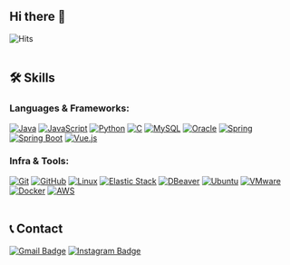 ## Hi there 👋

![Hits](https://hits.seeyoufarm.com/api/count/incr/badge.svg?url=https%3A%2F%2Fgithub.com%2Fcshharry&count_bg=%2379C83D&title_bg=%23555555&icon=&icon_color=%23E7E7E7&title=hits&edge_flat=false)
<br>
<br>
## 🛠 Skills

### Languages & Frameworks:
[![Java](https://img.shields.io/badge/-Java-007396?style=flat&logo=java&logoColor=white)](https://www.oracle.com/java/)
[![JavaScript](https://img.shields.io/badge/-JavaScript-F7DF1E?style=flat&logo=javascript&logoColor=black)](https://developer.mozilla.org/en-US/docs/Web/JavaScript)
[![Python](https://img.shields.io/badge/-Python-3776AB?style=flat&logo=python&logoColor=white)](https://www.python.org/)
[![C](https://img.shields.io/badge/-C-A8B9CC?style=flat&logo=c&logoColor=white)](https://en.wikipedia.org/wiki/C_(programming_language))
[![MySQL](https://img.shields.io/badge/-MySQL-4479A1?style=flat&logo=mysql&logoColor=white)](https://www.mysql.com/)
[![Oracle](https://img.shields.io/badge/-Oracle-F80000?style=flat&logo=oracle&logoColor=white)](https://www.oracle.com/database/)
[![Spring](https://img.shields.io/badge/-Spring-6DB33F?style=flat&logo=spring&logoColor=white)](https://spring.io/)
[![Spring Boot](https://img.shields.io/badge/-Spring%20Boot-6DB33F?style=flat&logo=spring-boot&logoColor=white)](https://spring.io/projects/spring-boot)
[![Vue.js](https://img.shields.io/badge/-Vue.js-4FC08D?style=flat&logo=vue.js&logoColor=white)](https://vuejs.org/)


### Infra & Tools:
[![Git](https://img.shields.io/badge/-Git-F05032?style=flat&logo=git&logoColor=white)](https://git-scm.com/)
[![GitHub](https://img.shields.io/badge/-GitHub-181717?style=flat&logo=github&logoColor=white)](https://github.com/)
[![Linux](https://img.shields.io/badge/-Linux-FCC624?style=flat&logo=linux&logoColor=black)](https://www.linux.org/)
[![Elastic Stack](https://img.shields.io/badge/-Elastic%20Stack-005571?style=flat&logo=elastic-stack&logoColor=white)](https://www.elastic.co/elastic-stack/)
[![DBeaver](https://img.shields.io/badge/-DBeaver-372923?style=flat&logo=dbeaver&logoColor=white)](https://dbeaver.io/)
[![Ubuntu](https://img.shields.io/badge/-Ubuntu-E95420?style=flat&logo=ubuntu&logoColor=white)](https://ubuntu.com/)
[![VMware](https://img.shields.io/badge/-VMware-607078?style=flat&logo=vmware&logoColor=white)](https://www.vmware.com/)
[![Docker](https://img.shields.io/badge/-Docker-2496ED?style=flat&logo=docker&logoColor=white)](https://www.docker.com/)
[![AWS](https://img.shields.io/badge/-Amazon%20AWS-232F3E?style=flat&logo=amazon-aws&logoColor=white)](https://aws.amazon.com/)
<br>
<br>
## 📞 Contact
[![Gmail Badge](https://img.shields.io/badge/-Gmail-red?style=flat&logo=Gmail&logoColor=white)](mailto:cshharry@gmail.com)
[![Instagram Badge](https://img.shields.io/badge/-Instagram-purple?style=flat&logo=instagram&logoColor=white)](https://www.instagram.com/cshharry/)

